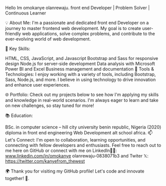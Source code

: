 Hello Im omokanye olanrewaju.
front end  Developer | Problem Solver | Continuous Learner

💡 About Me: I'm a passionate and dedicated front end Developer on a journey to master frontend web development. My goal is to create user-friendly web applications, solve complex problems, and contribute to the ever-evolving world of web development.

🌟 Key Skills:

HTML, CSS, JavaScript, and Javascript
Bootstrap and Sass for responsive design
Node.js for server-side development
Data analysis with Microsoft Power BI and Excel
Business management and documentation
🔧 Tools & Technologies: I enjoy working with a variety of tools, including Bootstrap, Sass, Node.js, and more. I believe in using technology to drive innovation and enhance user experiences.

🌐 Portfolio: Check out my projects below to see how I'm applying my skills and knowledge in real-world scenarios. I'm always eager to learn and take on new challenges, so stay tuned for more!

📚 Education:

BSc. in computer science – hill city university benin republic, Nigeria (2020)
diploma in front end engineering  Web Development alt school africa. 
📫 Let's Connect: I'm open to collaboration, learning opportunities, and connecting with fellow developers and enthusiasts. Feel free to reach out to me here on GitHub or connect with me on LinkedIn👨‍💻: www.linkedin.com/in/omokanye olanrewaju-0838071b3 and Twiter 𝕏: https://twitter.com/kanyefrom_thewest 

🌍 Thank you for visiting my GitHub profile! Let's code and innovate together! 🚀.

<!---
wajucancode/wajucancode is a ✨ special ✨ repository because its `README.md` (this file) appears on your GitHub profile.
You can click the Preview link to take a look at your changes.
--->
